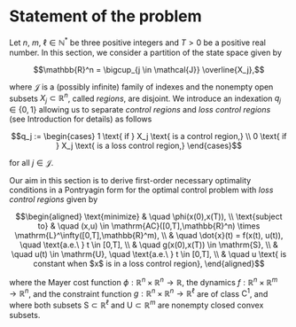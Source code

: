 # Statement of the problem

Let $n$, $m$, $\ell \in \mathbb{N}^*$ be three positive integers and $T > 0$ be a positive real number. In this section, we consider a partition of the state space given by

```math
\mathbb{R}^n = \bigcup_{j \in \mathcal{J}} \overline{X_j},
```

where $\mathcal{J}$ is a (possibly infinite) family of indexes and the nonempty open subsets $X_j \subset \mathbb{R}^n$, called *regions*, are disjoint. We introduce an indexation $q_j \in \{0, 1\}$ allowing us to separate *control regions* and *loss control regions* (see Introduction for details) as follows

```math
q_j := \begin{cases}
1 \text{ if } X_j \text{ is a control region,} \\
0 \text{ if } X_j \text{ is a loss control region,}
\end{cases}
```

for all $j \in \mathcal{J}$.

Our aim in this section is to derive first-order necessary optimality conditions in a Pontryagin form for the optimal control problem with *loss control regions* given by

```math
\begin{aligned}
\text{minimize} & \quad \phi(x(0),x(T)), \\
\text{subject to} & \quad (x,u) \in \mathrm{AC}([0,T],\mathbb{R}^n) \times \mathrm{L}^\infty([0,T],\mathbb{R}^m), \\
& \quad \dot{x}(t) = f(x(t), u(t)), \quad \text{a.e.\ } t \in [0,T], \\
& \quad g(x(0),x(T)) \in \mathrm{S}, \\
& \quad u(t) \in \mathrm{U}, \quad \text{a.e.\ } t \in [0,T], \\
& \quad u \text{ is constant when $x$ is in a loss control region},
\end{aligned}
```

where the Mayer cost function $\phi: \mathbb{R}^n \times \mathbb{R}^n \to \mathbb{R}$, the dynamics $f: \mathbb{R}^n \times \mathbb{R}^m \to \mathbb{R}^n$, and the constraint function $g: \mathbb{R}^n \times \mathbb{R}^n \to \mathbb{R}^\ell$ are of class $\mathrm{C}^1$, and where both subsets $\mathrm{S} \subset \mathbb{R}^\ell$ and $\mathrm{U} \subset \mathbb{R}^m$ are nonempty closed convex subsets.
